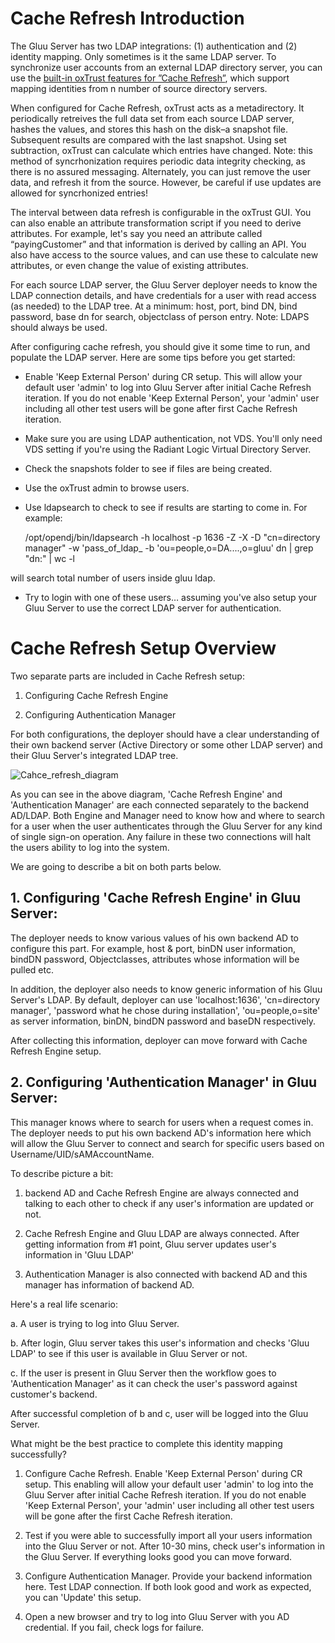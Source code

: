 # Cache Refresh Introduction

The Gluu Server has two LDAP integrations: (1) authentication and (2) identity mapping. Only sometimes is it the same LDAP server. To synchronize user accounts from an external LDAP directory server, you can use the [built-in oxTrust features for ”Cache Refresh”](../admin-guide/configuration/index.md#cache-refresh), which support mapping identities from n number of source directory servers.

When configured for Cache Refresh, oxTrust acts as a metadirectory. It periodically retreives the full data set from each source LDAP server, hashes the values, and stores this hash on the disk–a snapshot file. Subsequent results are compared with the last snapshot. Using set subtraction, oxTrust can calculate which entries have changed. Note: this method of syncrhonization requires periodic data integrity checking, as there is no assured messaging. Alternately, you can just remove the user data, and refresh it from the source. However, be careful if use updates are allowed for syncrhonized entries!

The interval between data refresh is configurable in the oxTrust GUI. You can also enable an attribute transformation script if you need to derive attributes. For example, let's say you need an attribute called “payingCustomer” and that information is derived by calling an API. You also have access to the source values, and can use these to calculate new attributes, or even change the value of existing attributes.

For each source LDAP server, the Gluu Server deployer needs to know the LDAP connection details, and have credentials for a user with read access (as needed) to the LDAP tree. At a minimum: host, port, bind DN, bind password, base dn for search, objectclass of person entry. Note: LDAPS should always be used.

After configuring cache refresh, you should give it some time to run, and populate the LDAP server. Here are some tips before you get started:

- Enable 'Keep External Person' during CR setup. This will allow your default user 'admin' to log into Gluu Server after initial Cache Refresh iteration. If you do not enable 'Keep External Person', your 'admin' user including all other test users will be gone after first Cache Refresh iteration.

- Make sure you are using LDAP authentication, not VDS. You'll only need VDS setting if you're using the Radiant Logic Virtual Directory Server.

- Check the snapshots folder to see if files are being created.

- Use the oxTrust admin to browse users.

* Use ldapsearch to check to see if results are starting to come in. For example: 

    /opt/opendj/bin/ldapsearch -h localhost -p 1636 -Z -X -D "cn=directory manager" -w 'pass_of_ldap_ -b 'ou=people,o=DA....,o=gluu' dn | grep "dn\:" | wc -l

will search total number of users inside gluu ldap. 

- Try to login with one of these users… assuming you've also setup your Gluu Server to use the correct LDAP server for authentication.

# Cache Refresh Setup Overview
Two separate parts are included in Cache Refresh setup:

1. Configuring Cache Refresh Engine

2. Configuring Authentication Manager

For both configurations, the deployer should have a clear understanding of their own backend server (Active Directory or some other LDAP server) and their Gluu Server's integrated LDAP tree.

![Cahce_refresh_diagram](https://cloud.githubusercontent.com/assets/5271048/8237617/4df7d88e-15b6-11e5-98eb-5bb0376b9750.png)

As you can see in the above diagram, 'Cache Refresh Engine' and 'Authentication Manager' are each connected separately to the backend AD/LDAP. Both Engine and Manager need to know how and where to search for a user when the user authenticates through the Gluu Server for any kind of single sign-on operation. Any failure in these two connections will halt the users ability to log into the system.

We are going to describe a bit on both parts below.

## 1. Configuring 'Cache Refresh Engine' in Gluu Server:

The deployer needs to know various values of his own backend AD to configure this part. For example, host & port, binDN user information, bindDN password, Objectclasses, attributes whose information will be pulled etc.

In addition, the deployer also needs to know generic information of his Gluu Server's LDAP. By default, deployer can use 'localhost:1636', 'cn=directory manager', 'password what he chose during installation', 'ou=people,o=site' as server information, binDN, bindDN password and baseDN respectively.

After collecting this information, deployer can move forward with Cache Refresh Engine setup.

## 2. Configuring 'Authentication Manager' in Gluu Server:

This manager knows where to search for users when a request comes in. The deployer needs to put his own backend AD's information here which will allow the Gluu Server to connect and search for specific users based on Username/UID/sAMAccountName.

To describe picture a bit:

1. backend AD and Cache Refresh Engine are always connected and talking to each other to check if any user's information are updated or not.

2. Cache Refresh Engine and Gluu LDAP are always connected. After getting information from #1 point, Gluu server updates user's information in 'Gluu LDAP'

3. Authentication Manager is also connected with backend AD and this manager has information of backend AD.

Here's a real life scenario:

a. A user is trying to log into Gluu Server. 

b. After login, Gluu server takes this user's information and checks 'Gluu LDAP' to see if this user is available in Gluu Server or not. 

c. If the user is present in Gluu Server then the workflow goes to 'Authentication Manager' as it can check the user's password against customer's backend.

After successful completion of b and c, user will be logged into the Gluu Server.

What might be the best practice to complete this identity mapping successfully?

1. Configure Cache Refresh. Enable 'Keep External Person' during CR setup. This enabling will allow your default user 'admin' to log into the Gluu Server after initial Cache Refresh iteration. If you do not enable 'Keep External Person', your 'admin' user including all other test users will be gone after the first Cache Refresh iteration.

2. Test if you were able to successfully import all your users information into the Gluu Server or not. After 10-30 mins, check user's information in the Gluu Server. If everything looks good you can move forward.

3. Configure Authentication Manager. Provide your backend information here. Test LDAP connection. If both look good and work as expected, you can 'Update' this setup.

4. Open a new browser and try to log into Gluu Server with you AD credential. If you fail, check logs for failure.
